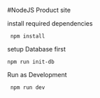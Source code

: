 #NodeJS Product site

install required dependencies
```
 npm install
```

setup Database first
```
npm run init-db
```

Run as Development

```
 npm run dev

```
